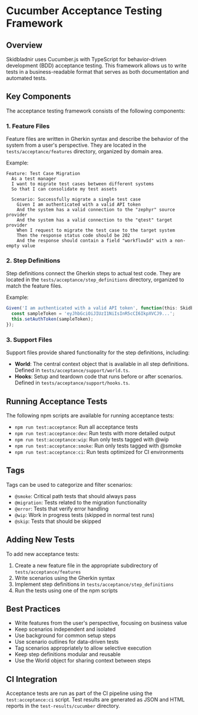 # Cucumber Acceptance Testing Framework

## Overview

Skidbladnir uses Cucumber.js with TypeScript for behavior-driven development (BDD) acceptance testing. This framework allows us to write tests in a business-readable format that serves as both documentation and automated tests.

## Key Components

The acceptance testing framework consists of the following components:

### 1. Feature Files

Feature files are written in Gherkin syntax and describe the behavior of the system from a user's perspective. They are located in the `tests/acceptance/features` directory, organized by domain area.

Example:
```gherkin
Feature: Test Case Migration
  As a test manager
  I want to migrate test cases between different systems
  So that I can consolidate my test assets

  Scenario: Successfully migrate a single test case
    Given I am authenticated with a valid API token
    And the system has a valid connection to the "zephyr" source provider
    And the system has a valid connection to the "qtest" target provider
    When I request to migrate the test case to the target system
    Then the response status code should be 202
    And the response should contain a field "workflowId" with a non-empty value
```

### 2. Step Definitions

Step definitions connect the Gherkin steps to actual test code. They are located in the `tests/acceptance/step_definitions` directory, organized to match the feature files.

Example:
```typescript
Given('I am authenticated with a valid API token', function(this: SkidbladnirWorld) {
  const sampleToken = 'eyJhbGciOiJIUzI1NiIsInR5cCI6IkpXVCJ9...';
  this.setAuthToken(sampleToken);
});
```

### 3. Support Files

Support files provide shared functionality for the step definitions, including:

- **World**: The central context object that is available in all step definitions. Defined in `tests/acceptance/support/world.ts`.
- **Hooks**: Setup and teardown code that runs before or after scenarios. Defined in `tests/acceptance/support/hooks.ts`.

## Running Acceptance Tests

The following npm scripts are available for running acceptance tests:

- `npm run test:acceptance`: Run all acceptance tests
- `npm run test:acceptance:dev`: Run tests with more detailed output
- `npm run test:acceptance:wip`: Run only tests tagged with @wip
- `npm run test:acceptance:smoke`: Run only tests tagged with @smoke
- `npm run test:acceptance:ci`: Run tests optimized for CI environments

## Tags

Tags can be used to categorize and filter scenarios:

- `@smoke`: Critical path tests that should always pass
- `@migration`: Tests related to the migration functionality
- `@error`: Tests that verify error handling
- `@wip`: Work in progress tests (skipped in normal test runs)
- `@skip`: Tests that should be skipped

## Adding New Tests

To add new acceptance tests:

1. Create a new feature file in the appropriate subdirectory of `tests/acceptance/features`
2. Write scenarios using the Gherkin syntax
3. Implement step definitions in `tests/acceptance/step_definitions`
4. Run the tests using one of the npm scripts

## Best Practices

- Write features from the user's perspective, focusing on business value
- Keep scenarios independent and isolated
- Use background for common setup steps
- Use scenario outlines for data-driven tests
- Tag scenarios appropriately to allow selective execution
- Keep step definitions modular and reusable
- Use the World object for sharing context between steps

## CI Integration

Acceptance tests are run as part of the CI pipeline using the `test:acceptance:ci` script. Test results are generated as JSON and HTML reports in the `test-results/cucumber` directory.